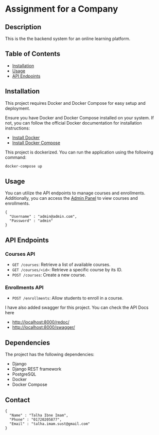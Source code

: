 # Assignment for a Company

## Description

This is the the backend system for an online learning platform.

## Table of Contents

- [Installation](#installation)
- [Usage](#usage)
- [API Endpoints](#api-endpoints)

## Installation

This project requires Docker and Docker Compose for easy setup and deployment.

Ensure you have Docker and Docker Compose installed on your system. If not, you can follow the official Docker documentation for installation instructions:

- [Install Docker](https://docs.docker.com/get-docker/)
- [Install Docker Compose](https://docs.docker.com/compose/install/)

This project is dockerized. You can run the application using the following command:

```bash
docker-compose up
```

## Usage

You can utilize the API endpoints to manage courses and enrollments. Additionally, you can access the [Admin Panel](http://localhost:8000/admin/) to view courses and enrollments.

```
{
  "Username" : "admin@admin.com",
  "Password" : "admin"
}
```

## API Endpoints

### Courses API

- `GET /courses`: Retrieve a list of available courses.
- `GET /courses/<id>`: Retrieve a specific course by its ID.
- `POST /courses`: Create a new course.


### Enrollments API

- `POST /enrollments`: Allow students to enroll in a course.

I have also added swagger for this project. You can check the API Docs here
- [http://localhost:8000/redoc/](http://localhost:8000/redoc/)
- [http://localhost:8000/swagger/](http://localhost:8000/swagger/)

## Dependencies

The project has the following dependencies:

- Django
- Django REST framework
- PostgreSQL
- Docker
- Docker Compose


## Contact
```
{
  "Name" : "Talha Ibne Imam",
  "Phone" : "01720205877",
  "Email" : "talha.imam.sust@gmail.com"
}
```

